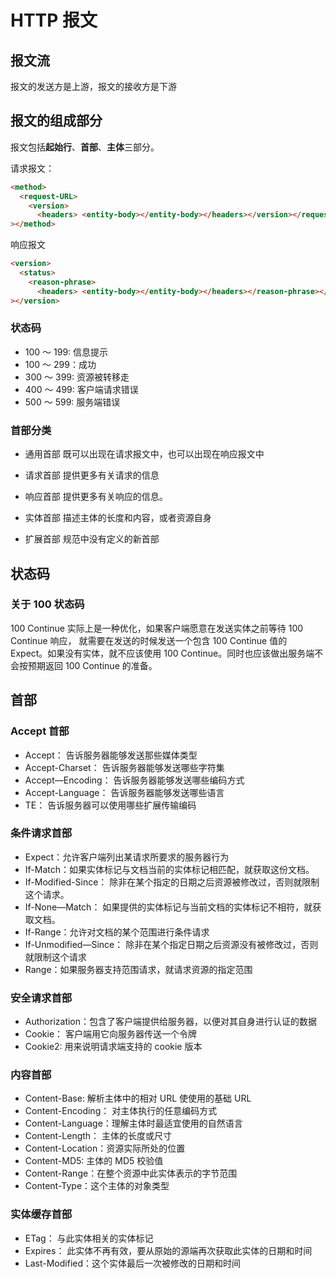 # HTTP 报文

## 报文流

报文的发送方是上游，报文的接收方是下游

## 报文的组成部分

报文包括**起始行**、**首部**、**主体**三部分。

请求报文：

```html
<method>
  <request-URL>
    <version>
      <headers> <entity-body></entity-body></headers></version></request-URL
></method>
```

响应报文

```html
<version>
  <status>
    <reason-phrase>
      <headers> <entity-body></entity-body></headers></reason-phrase></status
></version>
```

### 状态码

- 100 ～ 199: 信息提示
- 100 ～ 299：成功
- 300 ～ 399: 资源被转移走
- 400 ～ 499: 客户端请求错误
- 500 ～ 599: 服务端错误

### 首部分类

- 通用首部
  既可以出现在请求报文中，也可以出现在响应报文中

- 请求首部
  提供更多有关请求的信息

- 响应首部
  提供更多有关响应的信息。

- 实体首部
  描述主体的长度和内容，或者资源自身

- 扩展首部
  规范中没有定义的新首部

## 状态码

### 关于 100 状态码

100 Continue 实际上是一种优化，如果客户端愿意在发送实体之前等待 100 Continue 响应，
就需要在发送的时候发送一个包含 100 Continue 值的 Expect。如果没有实体，就不应该使用
100 Continue。同时也应该做出服务端不会按预期返回 100 Continue 的准备。

## 首部

### Accept 首部

- Accept： 告诉服务器能够发送那些媒体类型
- Accept-Charset： 告诉服务器能够发送哪些字符集
- Accept—Encoding： 告诉服务器能够发送哪些编码方式
- Accept-Language： 告诉服务器能够发送哪些语言
- TE： 告诉服务器可以使用哪些扩展传输编码

### 条件请求首部

- Expect：允许客户端列出某请求所要求的服务器行为
- If-Match：如果实体标记与文档当前的实体标记相匹配，就获取这份文档。
- If-Modified-Since： 除非在某个指定的日期之后资源被修改过，否则就限制这个请求。
- If-None—Match： 如果提供的实体标记与当前文档的实体标记不相符，就获取文档。
- If-Range：允许对文档的某个范围进行条件请求
- If-Unmodified—Since： 除非在某个指定日期之后资源没有被修改过，否则就限制这个请求
- Range：如果服务器支持范围请求，就请求资源的指定范围

### 安全请求首部

- Authorization：包含了客户端提供给服务器，以便对其自身进行认证的数据
- Cookie： 客户端用它向服务器传送一个令牌
- Cookie2: 用来说明请求端支持的 cookie 版本

### 内容首部

- Content-Base: 解析主体中的相对 URL 使使用的基础 URL
- Content-Encoding： 对主体执行的任意编码方式
- Content-Language：理解主体时最适宜使用的自然语言
- Content-Length： 主体的长度或尺寸
- Content-Location：资源实际所处的位置
- Content-MD5: 主体的 MD5 校验值
- Content-Range：在整个资源中此实体表示的字节范围
- Content-Type：这个主体的对象类型

### 实体缓存首部

- ETag： 与此实体相关的实体标记
- Expires： 此实体不再有效，要从原始的源端再次获取此实体的日期和时间
- Last-Modified：这个实体最后一次被修改的日期和时间
